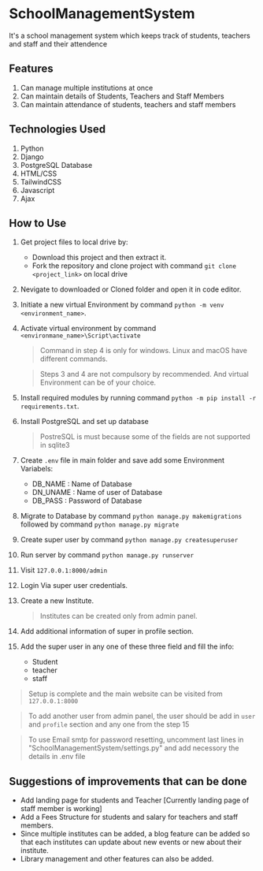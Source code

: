 # SchoolManagementSystem
It's a school management system which keeps track of students, teachers and staff and their attendence

## Features
1. Can manage multiple institutions at once
2. Can maintain details of Students, Teachers and Staff Members
3. Can maintain attendance of students, teachers and staff members

## Technologies Used
1. Python
2. Django
3. PostgreSQL Database
4. HTML/CSS
5. TailwindCSS
7. Javascript
8. Ajax

## How to Use
1. Get project files to local drive by: 
    - Download this project and then extract it.
    - Fork the repository and clone project with command `git clone <project_link>` on local drive
2. Nevigate to downloaded or Cloned folder and open it in code editor.
3. Initiate a new virtual Environment by command `python -m venv <environment_name>`.
4. Activate virtual environment by command `<environmane_name>\Script\activate` 
    > Command in step 4 is only for windows. Linux and macOS have different commands.

    > Steps 3 and 4 are not compulsory by recommended. And virtual Environment can be of your choice.
5. Install required modules by running command `python -m pip install -r requirements.txt`.
6. Install PostgreSQL and set up database
    >PostreSQL is must because some of the fields are not supported in sqlite3
7. Create `.env` file in main folder and save add some Environment Variabels:
    - DB_NAME : Name of Database
    - DN_UNAME : Name of user of Database
    - DB_PASS : Password of Database
8. Migrate to Database by command `python manage.py makemigrations` followed by command `python manage.py migrate`
9. Create super user by command `python manage.py createsuperuser`
10. Run server by command `python manage.py runserver`
11. Visit `127.0.0.1:8000/admin`
12. Login Via super user credentials. 
13. Create a new Institute.
    > Institutes can be created only from admin panel.
14. Add additional information of super in profile section.
15. Add the super user in any one of these three field and fill the info:
    - Student
    - teacher
    - staff

> Setup is complete and the main website can be visited from `127.0.0.1:8000`

> To add another user from admin panel, the user should be add in `user` and `profile` section and any one from the step 15 

> To use Email smtp for password resetting, uncomment last lines in "SchoolManagementSystem/settings.py" and add necessory the details in .env file

## Suggestions of improvements that can be done
- Add landing page for students and Teacher [Currently landing page of staff member is working]
- Add a Fees Structure for students and salary for teachers and staff members.
- Since multiple institutes can be added, a blog feature can be added so that each institutes can update about new events or new about their institute.
- Library management and other features can also be added.